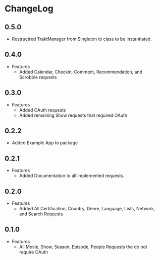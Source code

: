 # ChangeLog

## 0.5.0
- Restructred TraktManager from Singleton to class to be instantiated.

## 0.4.0
- Features
    - Added Calendar, Checkin, Comment, Recommendation, and Scrobble requests

## 0.3.0
- Features
    - Added OAuth requests
    - Added remaining Show requests that required OAuth

## 0.2.2
- Added Example App to package

## 0.2.1
- Features
    - Added Documentation to all implemented requests.

## 0.2.0
- Features
    - Added All Certification, Country, Genre, Language, Lists, Network, and Search Requests

## 0.1.0
- Features
    - All Movie, Show, Season, Episode, People Requests the do not require OAuth
